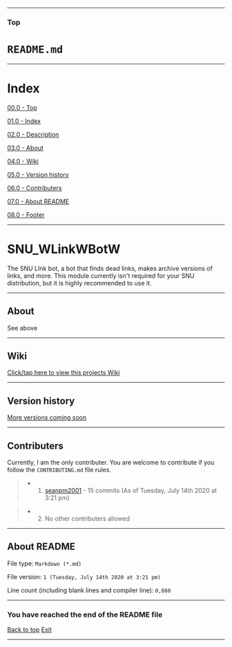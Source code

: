 
***

### Top

# `README.md`

***

# Index

[00.0 - Top](#Top)

[01.0 - Index](#Index)

[02.0 - Description](#SNU_WLinkWBotW)

[03.0 - About](#About)

[04.0 - Wiki](#Wiki)

[05.0 - Version history](#Version-history)

[06.0 - Contributers](#Contributers)

[07.0 - About README](#About-README)

[08.0 - Footer](#You-have-reached-the-end-of-the-README-file)

***

# SNU_WLinkWBotW
The SNU LInk bot, a bot that finds dead links, makes archive versions of links, and more. This module currently isn't required for your SNU distribution, but it is highly recommended to use it.

***

## About

See above

***

## Wiki

[Click/tap here to view this projects Wiki](https://github.com/seanpm2001/SNU_WLinkWBotW/wiki)

***

## Version history

[More versions coming soon](https://www.example.com)

***

## Contributers

Currently, I am the only contributer. You are welcome to contribute if you follow the `CONTRIBUTING.md` file rules.

> * 1. [seanpm2001](https://github.com/seanpm2001/) - 15 commits (As of Tuesday, July 14th 2020 at 3:21 pm)

> * 2. No other contributers allowed

***

## About README

File type: `Markdown (*.md)`

File version: `1 (Tuesday, July 14th 2020 at 3:21 pm)`

Line count (including blank lines and compiler line): `0,080`

***

### You have reached the end of the README file

[Back to top](#Top) [Exit](https://github.com)

***
